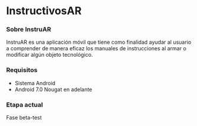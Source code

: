 # InstructivosAR

### Sobre InstruAR
InstruAR es una aplicación móvil que tiene como finalidad ayudar al usuario a comprender de manera eficaz los manuales de instrucciones al armar o modificar algún objeto tecnológico.

### Requisitos

- Sistema Android
- Android 7.0 Nougat en adelante

### Etapa actual

Fase beta-test
